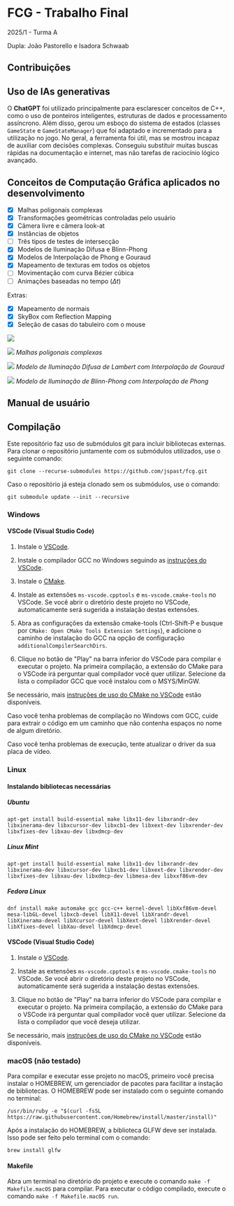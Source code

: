 # FCG - Trabalho Final

2025/1 - Turma A

Dupla: João Pastorello e Isadora Schwaab

## Contribuições

## Uso de IAs generativas

O **ChatGPT** foi utilizado principalmente para esclarescer conceitos de C++, como o uso de ponteiros inteligentes, estruturas de dados e processamento assíncrono.
Além disso, gerou um esboço do sistema de estados (classes `GameState` e `GameStateManager`) que foi adaptado e incrementado para a utilização no jogo.
No geral, a ferramenta foi útil, mas se mostrou incapaz de auxiliar com decisões complexas.
Conseguiu substituir muitas buscas rápidas na documentação e internet, mas não tarefas de raciocínio lógico avançado.

## Conceitos de Computação Gráfica aplicados no desenvolvimento

- [x] Malhas poligonais complexas
- [x] Transformações geométricas controladas pelo usuário
- [x] Câmera livre e câmera look-at
- [x] Instâncias de objetos
- [ ] Três tipos de testes de intersecção
- [x] Modelos de Iluminação Difusa e Blinn-Phong
- [x] Modelos de Interpolação de Phong e Gouraud
- [x] Mapeamento de texturas em todos os objetos
- [ ] Movimentação com curva Bézier cúbica
- [ ] Animações baseadas no tempo ($\Delta t$)

Extras:
- [x] Mapeamento de normais
- [x] SkyBox com Reflection Mapping
- [x] Seleção de casas do tabuleiro com o mouse

![](screenshots/complex_meshes_0.jpg)

![](screenshots/complex_meshes_1.jpg)
*Malhas poligonais complexas*

![](screenshots/lambert_diffuse_illumination.jpg)
*Modelo de Iluminação Difusa de Lambert com Interpolação de Gouraud*

![](screenshots/blinn_phong_illumination.jpg)
*Modelo de Iluminação de Blinn-Phong com Interpolação de Phong*


## Manual de usuário

## Compilação

Este repositório faz uso de submódulos git para incluir bibliotecas externas.
Para clonar o repositório juntamente com os submódulos utilizados, use o seguinte comando:

```shell
git clone --recurse-submodules https://github.com/jspast/fcg.git
```

Caso o repositório já esteja clonado sem os submódulos, use o comando:

```shell
git submodule update --init --recursive
```

### Windows

#### VSCode (Visual Studio Code)
1) Instale o [VSCode](https://code.visualstudio.com/).

2) Instale o compilador GCC no Windows seguindo as [instruções do VSCode](https://code.visualstudio.com/docs/cpp/config-mingw#_installing-the-mingww64-toolchain).

3) Instale o [CMake](https://cmake.org/download/).

4) Instale as extensões `ms-vscode.cpptools` e `ms-vscode.cmake-tools` no VSCode.
Se você abrir o diretório deste projeto no VSCode, automaticamente será sugerida a instalação destas extensões.

5) Abra as configurações da extensão cmake-tools (Ctrl-Shift-P e busque por `CMake: Open CMake Tools Extension Settings`), e adicione o caminho de instalação do GCC na opção de configuração `additionalCompilerSearchDirs`.

6) Clique no botão de "Play" na barra inferior do VSCode para compilar e executar o projeto.
Na primeira compilação, a extensão do CMake para o VSCode irá perguntar qual compilador você quer utilizar.
Selecione da lista o compilador GCC que você instalou com o MSYS/MinGW.

Se necessário, mais [instruções de uso do CMake no VSCode](https://github.com/microsoft/vscode-cmake-tools/blob/main/docs/README.md) estão disponíveis.

Caso você tenha problemas de compilação no Windows com GCC, cuide para extrair o código em um caminho que não contenha espaços no nome de algum diretório.

Caso você tenha problemas de execução, tente atualizar o driver da sua placa de vídeo.

### Linux

#### Instalando bibliotecas necessárias

##### Ubuntu

```shell
apt-get install build-essential make libx11-dev libxrandr-dev libxinerama-dev libxcursor-dev libxcb1-dev libxext-dev libxrender-dev libxfixes-dev libxau-dev libxdmcp-dev
```

##### Linux Mint

```shell
apt-get install build-essential make libx11-dev libxrandr-dev libxinerama-dev libxcursor-dev libxcb1-dev libxext-dev libxrender-dev libxfixes-dev libxau-dev libxdmcp-dev libmesa-dev libxxf86vm-dev
```

##### Fedora Linux

```shell
dnf install make automake gcc gcc-c++ kernel-devel libXxf86vm-devel mesa-libGL-devel libxcb-devel libX11-devel libXrandr-devel libXinerama-devel libXcursor-devel libXext-devel libXrender-devel libXfixes-devel libXau-devel libXdmcp-devel
```

#### VSCode (Visual Studio Code)
1) Instale o [VSCode](https://code.visualstudio.com/).

2) Instale as extensões `ms-vscode.cpptools` e `ms-vscode.cmake-tools` no VSCode.
Se você abrir o diretório deste projeto no VSCode, automaticamente será sugerida a instalação destas extensões.

3) Clique no botão de "Play" na barra inferior do VSCode para compilar
e executar o projeto.
Na primeira compilação, a extensão do CMake para o VSCode irá perguntar qual compilador você quer utilizar.
Selecione da lista o compilador que você deseja utilizar.

Se necessário, mais [instruções de uso do CMake no VSCode](https://github.com/microsoft/vscode-cmake-tools/blob/main/docs/README.md) estão disponíveis.

### macOS (não testado)
Para compilar e executar esse projeto no macOS, primeiro você precisa instalar o HOMEBREW, um gerenciador de pacotes para facilitar a instação de bibliotecas.
O HOMEBREW pode ser instalado com o seguinte comando no terminal:

```shell
/usr/bin/ruby -e "$(curl -fsSL https://raw.githubusercontent.com/Homebrew/install/master/install)"
```

Após a instalação do HOMEBREW, a biblioteca GLFW deve ser instalada.
Isso pode ser feito pelo terminal com o comando:

```shell
brew install glfw
```

#### Makefile
Abra um terminal no diretório do projeto e execute o comando `make -f Makefile.macOS` para compilar.
Para executar o código compilado, execute o comando `make -f Makefile.macOS run`.
